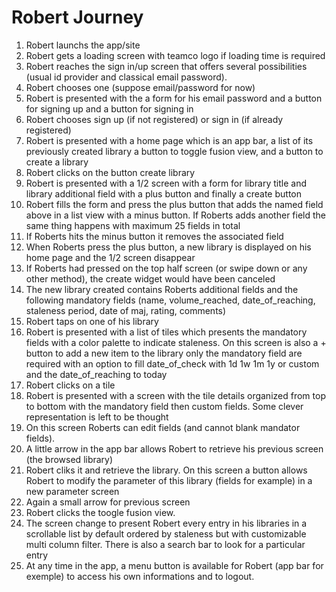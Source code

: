 # Robert Journey

1. Robert launchs the app/site
2. Robert gets a loading screen with teamco logo if loading time is required
3. Robert reaches the sign in/up screen that offers several possibilities (usual id provider and classical email password).
4. Robert chooses one (suppose email/password for now)
5. Robert is presented with the a form for his email password and a button for signing up and a button for signing in
6. Robert chooses sign up (if not registered) or sign in (if already registered)
7. Robert is presented with a home page which is an app bar, a list of its previously created library a button to toggle fusion view, and a button to create a library
8. Robert clicks on the button create library
9. Robert is presented with a 1/2 screen with a form for library title and library additional field with a plus button and finally a create button
10. Robert fills the form and press the plus button that adds the named field above in a list view with a minus button. If Roberts adds another field the same thing happens with maximum 25 fields in total
11. If Roberts hits the minus button it removes the associated field
12. When Roberts press the plus button, a new library is displayed on his home page and the 1/2 screen disappear
13. If Roberts had pressed on the top half screen (or swipe down or any other method), the create widget would have been canceled
14. The new library created contains Roberts additional fields and the following mandatory fields (name, volume_reached, date_of_reaching, staleness period, date of maj, rating, comments)
15. Robert taps on one of his library
16. Robert is presented with a list of tiles which presents the mandatory fields with a color palette to indicate staleness. On this screen is also a + button to add a new item to the library only the mandatory field are required with an option to fill date_of_check with 1d 1w 1m 1y or custom and the date_of_reaching to today
17. Robert clicks on a tile
18. Robert is presented with a screen with the tile details organized from top to bottom with the mandatory field then custom fields. Some clever representation is left to be thought
19. On this screen Roberts can edit fields (and cannot blank mandator fields).
20. A little arrow in the app bar allows Robert to retrieve his previous screen (the browsed library)
21. Robert cliks it and retrieve the library. On this screen a button allows Robert to modify the parameter of this library (fields for example) in a new parameter screen
22. Again a small arrow for previous screen
23. Robert clicks the toogle fusion view.
24. The screen change to present Robert every entry in his libraries in a scrollable list by default ordered by staleness but with customizable multi column filter. There is also a search bar to look for a particular entry
25. At any time in the app, a menu button is available for Robert (app bar for exemple) to access his own informations and to logout.
